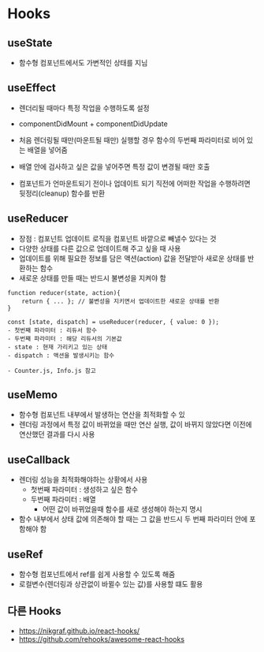 # Hooks

## useState
* 함수형 컴포넌트에서도 가변적인 상태를 지님

## useEffect
* 렌더리될 때마다 특정 작업을 수행하도록 설정
* componentDidMount + componentDidUpdate

* 처음 렌더링될 때만(마운트될 때만) 실행할 경우 함수의 두번째 파라미터로 비어 있는 배열을 넣어줌
* 배열 안에 검사하고 싶은 값을 넣어주면 특정 값이 변경될 때만 호출

* 컴포넌트가 언마운트되기 전이나 업데이트 되기 직전에 어떠한 작업을 수행하려면 뒷정리(cleanup) 함수를 반환

## useReducer
* 장점 : 컴포넌트 업데이트 로직을 컴포넌트 바깥으로 빼낼수 있다는 것
* 다양한 상태를 다른 값으로 업데이트해 주고 싶을 때 사용
* 업데이트를 위해 필요한 정보를 담은 액션(action) 값을 전달받아 새로운 상태를 반환하는 함수
* 새로운 상태를 만들 때는 반드시 불변성을 지켜야 함
```
function reducer(state, action){
    return { ... }; // 불변성을 지키면서 업데이트한 새로운 상태를 반환
}

const [state, dispatch] = useReducer(reducer, { value: 0 });
- 첫번째 파라미터 : 리듀서 함수
- 두번째 파라미터 : 해당 리듀서의 기본값
- state : 현재 가리키고 있는 상태
- dispatch : 액션을 발생시키는 함수
```
    - Counter.js, Info.js 참고

## useMemo
* 함수형 컴포넌트 내부에서 발생하는 연산을 최적화할 수 있
* 렌더링 과정에서 특정 값이 바뀌었을 때만 연산 실행, 값이 바뀌지 않았다면 이전에 연산했던 결과를 다시 사용

## useCallback
* 렌더링 성능을 최적화해야하는 상황에서 사용
    - 첫번째 파라미터 : 생성하고 싶은 함수
    - 두번째 파라미터 : 배열
        + 어떤 값이 바뀌었을때 함수를 새로 생성해야 하는지 명시
* 함수 내부에서 상태 값에 의존해야 할 때는 그 값을 반드시 두 번째 파라미터 안에 포함해야 함

## useRef
* 함수형 컴포넌트에서 ref를 쉽게 사용할 수 있도록 해줌
* 로컬변수(렌더링과 상관없이 바뀔수 있는 값)를 사용할 떄도 활용

## 다른 Hooks
* https://nikgraf.github.io/react-hooks/
* https://github.com/rehooks/awesome-react-hooks
